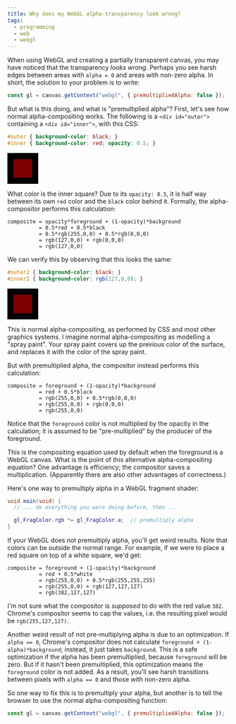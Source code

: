 ```yaml
---
title: Why does my WebGL alpha-transparency look wrong?
tags:
  - programming
  - web
  - webgl
---
```


When using WebGL and creating a partially transparent canvas,
you may have noticed that the transparency _looks wrong_.
Perhaps you see harsh edges between areas with `alpha = 0` and areas with non-zero alpha.
In short, the solution to your problem is to write:

```javascript
const gl = canvas.getContext("webgl", { premultipliedAlpha: false });
```

But what is this doing, and what is "premultiplied alpha"?
First, let's see how normal alpha-compositing works.
The following is a `<div id="outer">` containing a `<div id="inner">`,
with this CSS:

```css
#outer { background-color: black; }
#inner { background-color: red; opacity: 0.5; }
```

<style>
#outer { background-color: black; }
#inner { background-color: red; opacity: 0.5; }
</style>

<div>
  <div id="outer" style="display: inline-block; padding: 1em;">
    <div id="inner" style="width: 3em; height: 3em;"></div>
  </div>
</div>

What color is the inner square?
Due to its `opacity: 0.5`,
it is half way between its own `red` color and the `black` color behind it.
Formally, the alpha-compositor performs this calculation:

```
composite = opacity*foreground + (1-opacity)*background
          = 0.5*red + 0.5*black
          = 0.5*rgb(255,0,0) + 0.5*rgb(0,0,0)
          = rgb(127,0,0) + rgb(0,0,0)
          = rgb(127,0,0)
```

We can verify this by observing that this looks the same:

```css
#outer2 { background-color: black; }
#inner2 { background-color: rgb(127,0,0); }
```

<style>
#outer2 { background-color: black; }
#inner2 { background-color: rgb(127,0,0); }
</style>

<div>
  <div id="outer2" style="display: inline-block; padding: 1em;">
    <div id="inner2" style="width: 3em; height: 3em;"></div>
  </div>
</div>

This is normal alpha-compositing, as performed by CSS and most other graphics systems.
I imagine normal alpha-compositing as modelling a "spray paint".
Your spray paint covers up the previous color of the surface,
and replaces it with the color of the spray paint.

But with premultiplied alpha,
the compositor instead performs this calculation:

```
composite = foreground + (1-opacity)*background
          = red + 0.5*black
          = rgb(255,0,0) + 0.5*rgb(0,0,0)
          = rgb(255,0,0) + rgb(0,0,0)
          = rgb(255,0,0)
```

Notice that the `foreground` color is not multiplied by the opacity in the calculation;
it is assumed to be "pre-multiplied" by the producer of the foreground.

This is the compositing equation used by default when the foreground is a WebGL canvas.
What is the point of this alternative alpha-compositing equation?
One advantage is efficiency;
the compositor saves a multiplication.
(Apparently there are also other advantages of correctness.)

Here's one way to premultiply alpha in a WebGL fragment shader:

```glsl
void main(void) {
  // ... do everything you were doing before, then ...

  gl_FragColor.rgb *= gl_FragColor.a;  // premultiply alpha
}
```

If your WebGL does not premultiply alpha,
you'll get weird results.
Note that colors can be outside the normal range.
For example,
if we were to place a red square on top of a white square, we'd get:

```
composite = foreground + (1-opacity)*background
          = red + 0.5*white
          = rgb(255,0,0) + 0.5*rgb(255,255,255)
          = rgb(255,0,0) + rgb(127,127,127)
          = rgb(382,127,127)
```

I'm not sure what the compositor is _supposed_ to do with the red value `382`.
Chrome's compositor seems to cap the values, i.e. the resulting pixel would be `rgb(255,127,127)`.

Another weird result of not pre-multiplying alpha is due to an optimization.
If `alpha == 0`, Chrome's compositor does not calculate `foreground + (1-alpha)*background`;
instead, it just takes `background`.
This is a safe optimization if the alpha has been premultiplied, because `foreground` will be zero.
But if it hasn't been premultiplied, this optimization means the `foreground` color is not added.
As a result, you'll see harsh transitions between pixels with `alpha == 0` and those with non-zero alpha.

So one way to fix this is to premultiply your alpha,
but another is to tell the browser to use the normal alpha-compositing function:

```javascript
const gl = canvas.getContext("webgl", { premultipliedAlpha: false });
```
